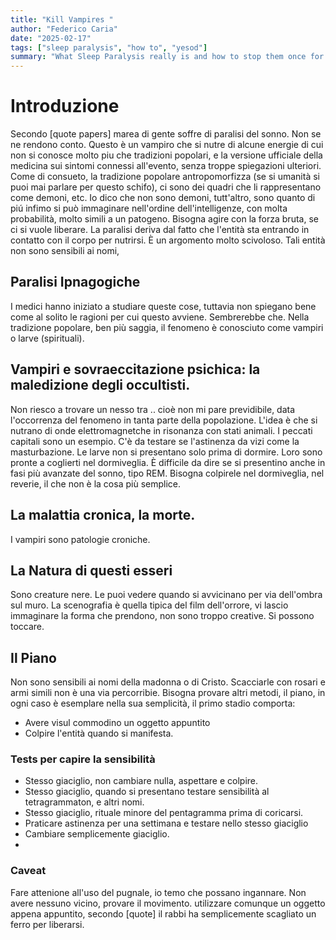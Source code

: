 ```yaml
---
title: "Kill Vampires "
author: "Federico Caria"
date: "2025-02-17"
tags: ["sleep paralysis", "how to", "yesod"]
summary: "What Sleep Paralysis really is and how to stop them once for all."
---
```


# Introduzione
Secondo [quote papers] marea di gente soffre di paralisi del sonno. Non se ne rendono conto. Questo è un vampiro che si nutre di alcune energie di cui non si conosce molto piu che tradizioni popolari, e la versione ufficiale della medicina sui sintomi connessi all'evento, senza troppe spiegazioni ulteriori. 
Come di consueto, la tradizione popolare antropomorfizza (se si umanità si puoi mai parlare per questo schifo), ci sono dei quadri che li rappresentano come demoni, etc.
Io dico che non sono demoni, tutt'altro, sono quanto di piú infimo si può immaginare nell'ordine dell'intelligenze, con molta probabilità, molto simili a un patogeno. Bisogna agire con la forza bruta, se ci si vuole liberare.
La paralisi deriva dal fatto che l'entità sta entrando in contatto con il corpo per nutrirsi. È un argomento molto scivoloso. Tali entità non sono sensibili ai nomi, 

## Paralisi Ipnagogiche
I medici hanno iniziato a studiare queste cose, tuttavia non spiegano bene come al solito le ragioni per cui questo avviene. 
Sembrerebbe che. Nella tradizione popolare, ben più saggia, il fenomeno è conosciuto come vampiri o larve (spirituali).

## Vampiri e sovraeccitazione psichica: la maledizione degli occultisti.
Non riesco a trovare un nesso tra .. cioè non mi pare previdibile, data l'occorrenza del fenomeno in tanta parte della popolazione. L'idea è che si nutrano di onde elettromagnetche in risonanza con stati animali. I peccati capitali sono un esempio.
C'è da testare se l'astinenza da vizi come la masturbazione.
Le larve non si presentano solo prima di dormire. Loro sono pronte a coglierti nel dormiveglia. È difficile da dire se si presentino anche in fasi più avanzate del sonno, tipo REM.
Bisogna colpirele nel dormiveglia, nel reverie, il che non è la cosa più semplice.

## La malattia cronica, la morte.
I vampiri sono patologie croniche.

## La Natura di questi esseri
Sono creature nere. Le puoi vedere quando si avvicinano per via dell'ombra sul muro. La scenografia è quella tipica del film dell'orrore, vi lascio immaginare la forma che prendono, non sono troppo creative. Si possono toccare.

## Il Piano
Non sono sensibili ai nomi della madonna o di Cristo. Scacciarle con rosari e armi simili non è una via percorribie. Bisogna provare altri metodi, il piano, in ogni caso è esemplare nella sua semplicità, il primo stadio comporta:
- Avere visul commodino un oggetto appuntito
- Colpire l'entità quando si manifesta.

### Tests per capire la sensibilità
- Stesso giaciglio, non cambiare nulla, aspettare e colpire. 
- Stesso giaciglio, quando si presentano testare sensibilità al tetragrammaton, e altri nomi.
- Stesso giaciglio, rituale minore del pentagramma prima di coricarsi. 
- Praticare astinenza per una settimana e testare nello stesso giaciglio
- Cambiare semplicemente giaciglio.
- 

### Caveat
Fare attenione all'uso del pugnale, io temo che possano ingannare. Non avere nessuno vicino, provare il movimento.
utilizzare comunque un oggetto appena appuntito, secondo [quote] il rabbi ha semplicemente scagliato un ferro per liberarsi.

